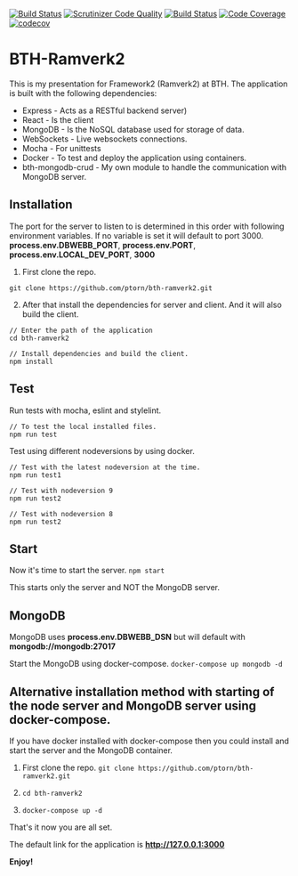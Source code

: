 [![Build Status](https://travis-ci.org/ptorn/bth-ramverk2.svg?branch=master)](https://travis-ci.org/ptorn/bth-ramverk2)
[![Scrutinizer Code Quality](https://scrutinizer-ci.com/g/ptorn/bth-ramverk2/badges/quality-score.png?b=master)](https://scrutinizer-ci.com/g/ptorn/bth-ramverk2/?branch=master)
[![Build Status](https://scrutinizer-ci.com/g/ptorn/bth-ramverk2/badges/build.png?b=master)](https://scrutinizer-ci.com/g/ptorn/bth-ramverk2/build-status/master)
[![Code Coverage](https://scrutinizer-ci.com/g/ptorn/bth-ramverk2/badges/coverage.png?b=master)](https://scrutinizer-ci.com/g/ptorn/bth-ramverk2/?branch=master)
[![codecov](https://codecov.io/gh/ptorn/bth-ramverk2/branch/master/graph/badge.svg)](https://codecov.io/gh/ptorn/bth-ramverk2)

BTH-Ramverk2
=====================

This is my presentation for Framework2 (Ramverk2) at BTH. The application is built with the following dependencies:

* Express - Acts as a RESTful backend server)
* React - Is the client
* MongoDB - Is the NoSQL database used for storage of data.
* WebSockets - Live websockets connections.
* Mocha - For unittests
* Docker - To test and deploy the application using containers.
* bth-mongodb-crud - My own module to handle the communication with MongoDB server.


## Installation

The port for the server to listen to is determined in this order with following environment variables. If no variable is set it will default to port 3000.
**process.env.DBWEBB_PORT**, **process.env.PORT**, **process.env.LOCAL_DEV_PORT**, **3000**

1. First clone the repo.

`git clone https://github.com/ptorn/bth-ramverk2.git`

2. After that install the dependencies for server and client. And it will also build the client.

```
// Enter the path of the application
cd bth-ramverk2

// Install dependencies and build the client.
npm install
```


## Test

Run tests with mocha, eslint and stylelint.

```
// To test the local installed files.
npm run test
```

Test using different nodeversions by using docker.

```
// Test with the latest nodeversion at the time.
npm run test1

// Test with nodeversion 9
npm run test2

// Test with nodeversion 8
npm run test2
```


## Start

Now it's time to start the server.
`npm start`

This starts only the server and NOT the MongoDB server.


## MongoDB

MongoDB uses **process.env.DBWEBB_DSN** but will default with **mongodb://mongodb:27017**

Start the MongoDB using docker-compose.
`docker-compose up mongodb -d`


## Alternative installation method with starting of the node server and MongoDB server using docker-compose.

If you have docker installed with docker-compose then you could install and start the server and the MongoDB container.

1. First clone the repo.
`git clone https://github.com/ptorn/bth-ramverk2.git`

2. `cd bth-ramverk2`

3. `docker-compose up -d`

That's it now you are all set.

The default link for the application is **http://127.0.0.1:3000**

**Enjoy!**
